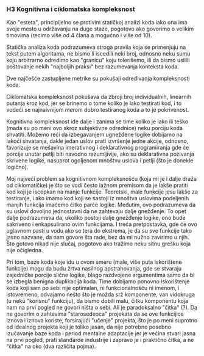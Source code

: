 ### H3 Kognitivna i ciklomatska kompleksnost 

Kao "esteta", principijelno se protivim statičkoj analizi koda iako ona ima svoje mesto u održavanju na duge staze, pogotovo ako govorimo o velikim timovima (recimo više od 4 člana a mogućno i više od 10). 

Statička analiza koda podrazumeva stroga pravila koja se primenjuju na tekst putem algoritama, ne bismo li iscedili neki broj, odnosno neku sumu koju arbitrarno odredimo kao "granicu" koju tolerišemo, ili da bismo usilili poštovanje nekih "najboljih praksi" bez razumevanja konteksta koda.

 Dve najčešće zastupljene metrike su pokušaji određivanja kompleksnosti koda. 

Ciklomatska kompleksnost pokušava da zbroji broj individualnih, linearnih putanja kroz kod, jer se brinemo o tome koliko je lako testirati kod, i to vodeći se najnaivnijom merom dobro testiranog koda a to je pokrivenost.

Kognitivna kompleksnost ide dalje i zanima se time koliko je lako ili teško (mada su po meni ovo skroz subjektivne odrednice) neku porciju koda shvatiti. Možemo reći da izbegavanjem ugnežđene logike dobijamo na lakoći shvatanja, dakle jedan uslov prati izvršenje jedne akcije, odnosno, favorizuje se mešavina imerativnog i deklarativnog programiranja gde će porcije unutar petlji biti navodno razumljivije, ako su deklarativna pozivanja skrivene logike, nasuprot ogoljenom mnoštvu uslova i petlji (što je donekle logično).

Moj najveći problem sa kognitivnom kompleksnošću (koja mi je i dalje draža od ciklomatičke) je što se vodi često lažnom premisom da je lakše pratiti kod koji je iscepkan na manje funkcije. Teoretski, male funkcije jesu lakše za testiranje, i ako imamo kod koji se sastoji iz mnoštva uslovima podeljenih manjih funkcija imaćemo čitko parče logike. Međutim, ovo podrazumeva da su uslovi dovoljno jednostavni da ne zahtevaju dalje gnežđenje. To opet dalje podrazumeva da, ukoliko postoji dalje gnežđenje logike, ono bude sakriveno i enkapsulirano ovim funkcijama. I treća pretpostavka, gde će ovo uglavnom pasti u vodu ako se tera do ekstrema, je da su sve funkcije tako jasno nazvane, da nam govore šta rade, bez da mi nužno zavirimo u njih. Što gotovo nikad nije slučaj, pogotovo ako tražimo neku sitnu grešku koja nije očigledna.

Pri tom, baze koda koje idu u ovom smeru (male, više puta iskorištene funkcije) mogu da budu žrtva nasilnog apstrahovanja, gde se stvaraju zajedničke porcije slične logike, blago razdvojene argumentima samo da bi se izbegla benigna duplikacija koda. Time dobijamo ponovno iskorištenje koda koji sam po sebi nije optimalan, ni funkcionalnošću ni imenom, i istovremeno, odvajamo nešto što je možda srž komponente, van vidokruga (u neku "korisnu" funkciju), da bismo dobili malu, čitku komponentu koja nam na prvi pogled ne govori ništa o sebi. Ali je paradoksalno "čitka" (?). Da ne govorim o zahtevima "starosedeoca" projekata da se ove funkcijice iznova i iznova koriste, forsirajući "učenje" projekta, što je po meni suprotno od idealnog projekta koji je toliko jasan, da nije potrebno posebno izučavanje baze koda i period mentalne adaptacije jer je većina stvari jasna na prvi pogled, prati standarde industrije i zapravo je i praktično čitka, a ne "čitka" na oko (dva različita pojma).

